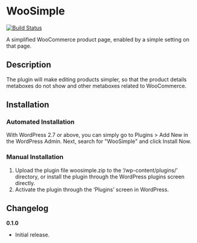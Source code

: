 # WooSimple

[![Build Status](https://travis-ci.org/liquidweb/woosimple.svg?branch=develop)](https://travis-ci.org/liquidweb/woosimple)

A simplified WooCommerce product page, enabled by a simple setting on that page.

## Description

The plugin will make editing products simpler, so that the product details metaboxes do not show and other metaboxes related to WooCommerce.

## Installation


### Automated Installation

With WordPress 2.7 or above, you can simply go to Plugins > Add New in the WordPress Admin. Next, search for "WooSimple" and click Install Now. 

### Manual Installation

1. Upload the plugin file woosimple.zip to the ‘/wp-content/plugins/’ directory, or install the plugin through the WordPress plugins screen directly.
2. Activate the plugin through the ‘Plugins’ screen in WordPress.

## Changelog

**0.1.0**
* Initial release.
